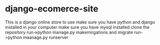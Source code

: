 # django-ecomerce-site
This is a  django online store to use make sure you have python and django installed in your computer
make sure you have mysql installed
clone the repository
run->python manage.py makemirgations and migrate
run->python maanage.py runserver
